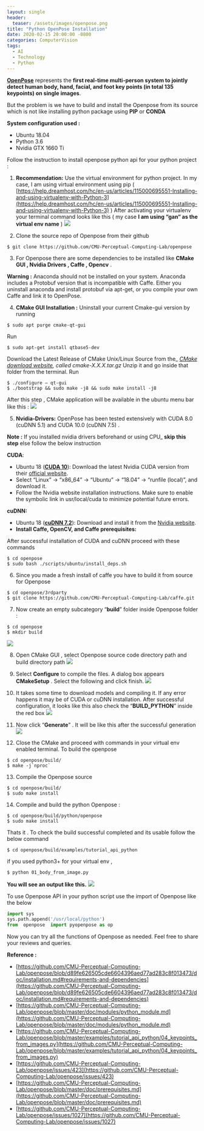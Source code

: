 ```yaml
---
layout: single
header:
  teaser: /assets/images/openpose.png
title: "Python OpenPose Installation"
date: 2020-02-15 20:00:00 -0800
categories: ComputerVision
tags:
  - AI
  - Technology
  - Python
---
```


[**OpenPose**](https://github.com/CMU-Perceptual-Computing-Lab/openpose)  represents the  **first real-time multi-person system to jointly detect human body, hand, facial, and foot key points (in total 135 keypoints) on single images**.

But the problem is we have to build and install the Openpose from its source which is not like installing python package using  **PIP**  or  **CONDA**

**System configuration used :**

-   Ubuntu 18.04
-   Python 3.6
-   Nvidia GTX 1660 Ti

Follow the instruction to install openpose python api for your python project :

1)   **Recommendation:** Use the virtual environment for python project. In my case, I am using virtual environment using pip (  [https://help.dreamhost.com/hc/en-us/articles/115000695551-Installing-and-using-virtualenv-with-Python-3](https://help.dreamhost.com/hc/en-us/articles/115000695551-Installing-and-using-virtualenv-with-Python-3)  ) After activating your virtualenv your terminal command looks like this ( my case **I am using “gan“ as the virtual env name** )
![](https://miro.medium.com/max/1344/1*KPJFUy5SI2kKBogycPsTNA.png)



2)  Clone the source repo of Openpose from their github
```
$ git clone https://github.com/CMU-Perceptual-Computing-Lab/openpose
```

3) For Openpose there are some dependencies to be installed like  **CMake GUI , Nvidia Drivers , Caffe , Opencv** .

**Warning :**  Anaconda should not be installed on your system. Anaconda includes a Protobuf version that is incompatible with Caffe. Either you uninstall anaconda and install protobuf via apt-get, or you compile your own Caffe and link it to OpenPose.
 
4) **CMake GUI Installation :**
Uninstall your current Cmake-gui version by running
```
$ sudo apt purge cmake-qt-gui
```
Run
```
$ sudo apt-get install qtbase5-dev
```
Download the Latest Release of CMake Unix/Linux Source from the_ [_CMake download website_](https://cmake.org/download/)_, called cmake-X.X.X.tar.gz_
Unzip it and go inside that folder from the terminal.
Run
```
$ ./configure — qt-gui
$ ./bootstrap && sudo make -j8 && sudo make install -j8
```
After this step , CMake application will be available in the ubuntu menu bar like this :
![](https://miro.medium.com/max/1617/0*TL8F7AbmCKMVgosd.png)

5) **Nvidia-Drivers:** OpenPose has been tested extensively with CUDA 8.0 (cuDNN 5.1) and CUDA 10.0 (cuDNN 7.5) .

**Note :** If you installed nvidia drivers beforehand or using CPU_ **skip this step** else follow the below instruction

**CUDA**:
- Ubuntu 18 ([**CUDA 10**](https://developer.nvidia.com/cuda-downloads)): Download the latest Nvidia CUDA version from their  [official website](https://developer.nvidia.com/cuda-downloads).
-   Select “Linux” -> “x86_64” -> “Ubuntu” -> “18.04” -> “runfile (local)”, and download it.
-   Follow the Nvidia website installation instructions. Make sure to enable the symbolic link in usr/local/cuda to minimize potential future errors.

**cuDNN:**

-   Ubuntu 18 ([**cuDNN 7.2**](https://developer.nvidia.com/cudnn)): Download and install it from the  [Nvidia website](https://developer.nvidia.com/cudnn).
-   **Install Caffe, OpenCV, and Caffe prerequisites:**

After successful installation of CUDA and cuDNN proceed with these commands
```
$ cd openpose
$ sudo bash ./scripts/ubuntu/install_deps.sh
```

6) Since you made a fresh install of caffe you have to build it from source for Openpose
```
$ cd openpose/3rdparty
$ git clone https://github.com/CMU-Perceptual-Computing-Lab/caffe.git
```

7) Now create an empty subcategory “**build**” folder inside Openpose folder :
```
$ cd openpose
$ mkdir build
```
![](https://miro.medium.com/max/878/0*SLb2fQ5Ftt7O7jRc.png)

8) Open CMake GUI , select Openpose source code directory path and build directory path
![](https://miro.medium.com/max/881/0*N28xA-o5b3NtSmve.png)

9) Select **Configure**  to compile the files. A dialog box appears  **CMakeSetup**  . Select the following and click finish.
![](https://miro.medium.com/max/740/0*MZ8pmLFPu16gfXB0.png)

10) It takes some time to download models and compiling it. If any error happens it may be of CUDA or cuDNN installation. After successful configuration, it looks like this also check the “**BUILD_PYTHON**” inside the red box
![](https://miro.medium.com/max/878/0*zMyfPTYozlxAS1Qf.png)

11) Now click “**Generate**” . It will be like this after the successful generation
![](https://miro.medium.com/max/882/0*B3kw3dI46WTSGSLh.png)

12) Close the CMake and proceed with commands in your virtual env enabled terminal. To build the openpose
```
$ cd openpose/build/
$ make -j`nproc`
```

13) Compile the Openpose source
```
$ cd openpose/build/
$ sudo make install
```

14) Compile and build the python Openpose :
```
$ cd openpose/build/python/openpose
$ sudo make install
```

Thats it . To check the build successful completed and its usable follow the below command

```
$ cd openpose/build/examples/tutorial_api_python
```

if you used python3+ for your virtual env ,
```
$ python 01_body_from_image.py
```

**You will see an output like this.**
![](https://miro.medium.com/max/959/0*Fl4YdoTr87V-TSNv.png)


To use Openpose API in your python script use the import of Openpose like the below

```python
import sys
sys.path.append('/usr/local/python')
from  openpose  import pyopenpose as op
```
Now you can try all the functions of Openpose as needed. Feel free to share your reviews and queries.

**Reference :**

-   [https://github.com/CMU-Perceptual-Computing-Lab/openpose/blob/d89fe626505cde6604396aed77ad283c8f013473/doc/installation.md#requirements-and-dependencies](https://github.com/CMU-Perceptual-Computing-Lab/openpose/blob/d89fe626505cde6604396aed77ad283c8f013473/doc/installation.md#requirements-and-dependencies)
-   [https://github.com/CMU-Perceptual-Computing-Lab/openpose/blob/master/doc/modules/python_module.md](https://github.com/CMU-Perceptual-Computing-Lab/openpose/blob/master/doc/modules/python_module.md)
-   [https://github.com/CMU-Perceptual-Computing-Lab/openpose/blob/master/examples/tutorial_api_python/04_keypoints_from_images.py](https://github.com/CMU-Perceptual-Computing-Lab/openpose/blob/master/examples/tutorial_api_python/04_keypoints_from_images.py)
-   [https://github.com/CMU-Perceptual-Computing-Lab/openpose/issues/423](https://github.com/CMU-Perceptual-Computing-Lab/openpose/issues/423)
-   [https://github.com/CMU-Perceptual-Computing-Lab/openpose/blob/master/doc/prerequisites.md](https://github.com/CMU-Perceptual-Computing-Lab/openpose/blob/master/doc/prerequisites.md)
-   [https://github.com/CMU-Perceptual-Computing-Lab/openpose/issues/1027](https://github.com/CMU-Perceptual-Computing-Lab/openpose/issues/1027)